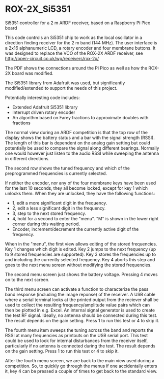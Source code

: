 # ROX-2X_Si5351
Si5351 controller for a 2 m ARDF receiver, based on a Raspberry Pi Pico board

This code controls an Si5351 chip to work as the local oscillator in a direction
finding receiver for the 2 m band (144 MHz). The user interface is a 2x16 alphanumeric
LCD, a rotary encoder and four membrane buttons. It was designed to replace the 
VCO of the ROX-2X ARDF receiver, see http://open-circuit.co.uk/wp/receivers/rox-2x/

The PDF shows the connections around the Pi Pico as well as how the ROX-2X board was 
modified.

The Si5351 library from Adafruit was used, but significantly modified/extended to 
support the needs of this project.

Potentially interesting code includes:

* Extended Adafruit Si5351 library
* Interrupt driven rotary encoder
* An algorithm based on Farey fractions to approximate doubles with fractions

The normal view during an ARDF competition is that the top row of the display shows the battery status and 
a bar with the signal strength (RSSI). The length of this bar is dependent on the 
analog gain setting but could potentially be used to compare the signal along different 
bearings. Normally one would however just listen to the audio RSSI while sweeping the 
antenna in different directions.

The second row shows the tuned frequency and which of the preprogrammed frequencies is
currently selected. 

If neither the encoder, nor any of the four membrane keys have been used for the last 
10 seconds, they all become locked, except for key 1 which unlocks them. When they are 
unlocked, they have the following functions:

* 1, edit a more significant digit in the frequency.
* 2, edit a less significant digit in the frequency.
* 3, step to the next stored frequency.
* 4, hold for a second to enter the "menu". "M" is shown in the lower right corner during this waiting period.
* Encoder, increment/decrement the currently active digit of the frequency.

When in the "menu", the first view allows editing of the stored frequencies. Key 1 changes which 
digit is edited. Key 2 jumps to the next frequency (up to 9 stored frequencies are supported). 
Key 3 stores the frequencies up to and including the currently selected frequency. 
Key 4 aborts this step and goes to the next menu screen without modifying the stored frequencies.

The second menu screen just shows the battery voltage. Pressing 4 moves on to the next screen.

The third menu screen can activate a function to characterize the pass band response 
(including the image reponse) of the receiver. A USB cable where a serial terminal looks at the printed 
output from the reciever shall be used to collect the resulting frequency/amplitude value pairs
which can then be plotted in e.g. Excel. An internal signal generator is used to create the 
test RF signal. Ideally, no antenna should be connected during this test. The result depends on the
gain setting. Press 1 to run this test or 4 to skip it.

The fourth menu item sweeps the tuning across the band and reports the RSSI at many frequencies 
as printouts on the USB serial port. This test could be used to look for internal disturbances from
the receiver itself, particularly if no antenna is connected during the test. The result depends on the
gain setting. Press 1 to run this test or 4 to skip it.

After the fourth menu screen, we are back to the main view used during a competition. So, to quickly go through the menus
if one accidentally enters it, key 4 can be pressed a couple of times to get back to the standard view.
